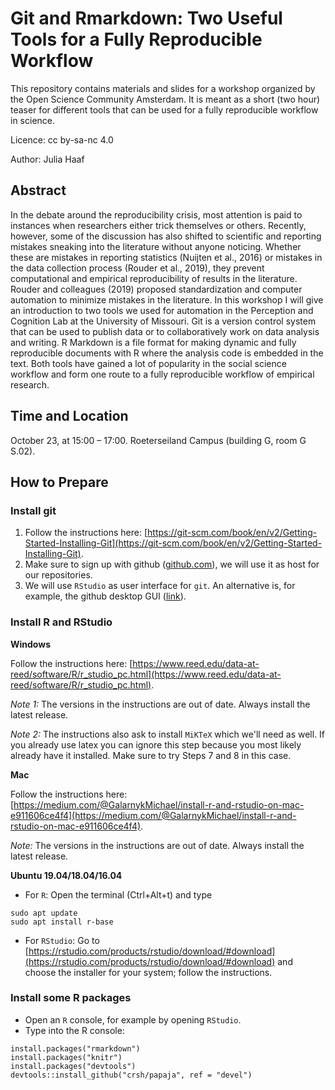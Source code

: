 # Git and Rmarkdown: Two Useful Tools for a Fully Reproducible Workflow

This repository contains materials and slides for a workshop organized by the Open Science Community Amsterdam. It is meant as a short (two hour) teaser for different tools that can be used for a fully reproducible workflow in science. 

Licence: cc by-sa-nc 4.0

Author: Julia Haaf

## Abstract

In the debate around the reproducibility crisis, most attention is paid to instances when researchers either trick themselves or others. Recently, however, some of the discussion has also shifted to scientific and reporting mistakes sneaking into the literature without anyone noticing. Whether these are mistakes in reporting statistics (Nuijten et al., 2016) or mistakes in the data collection process (Rouder et al., 2019), they prevent computational and empirical reproducibility of results in the literature. Rouder and colleagues (2019) proposed standardization and computer automation to minimize mistakes in the literature. In this workshop I will give an introduction to two tools we used for automation in the Perception and Cognition Lab at the University of Missouri. Git is a version control system that can be used to publish data or to collaboratively work on data analysis and writing. R Markdown is a file format for making dynamic and fully reproducible documents with R where the analysis code is embedded in the text. Both tools have gained a lot of popularity in the social science workflow and form one route to a fully reproducible workflow of empirical research.

## Time and Location

October 23, at 15:00 – 17:00. Roeterseiland Campus (building G, room G S.02). 

## How to Prepare

### Install git

1. Follow the instructions here: [https://git-scm.com/book/en/v2/Getting-Started-Installing-Git](https://git-scm.com/book/en/v2/Getting-Started-Installing-Git).
2. Make sure to sign up with github ([github.com](github.com)), we will use it as host for our repositories.
3. We will use `RStudio` as user interface for `git`. An alternative is, for example, the github desktop GUI ([link](https://desktop.github.com/)).

### Install R and RStudio

**Windows**

Follow the instructions here: [https://www.reed.edu/data-at-reed/software/R/r_studio_pc.html](https://www.reed.edu/data-at-reed/software/R/r_studio_pc.html). 

*Note 1:* The versions in the instructions are out of date. Always install the latest release.

*Note 2:* The instructions also ask to install `MiKTeX` which we'll need as well. If you already use latex you can ignore this step because you most likely already have it installed. Make sure to try Steps 7 and 8 in this case. 

**Mac**

Follow the instructions here: [https://medium.com/@GalarnykMichael/install-r-and-rstudio-on-mac-e911606ce4f4](https://medium.com/@GalarnykMichael/install-r-and-rstudio-on-mac-e911606ce4f4).

*Note:* The versions in the instructions are out of date. Always install the latest release.

**Ubuntu 19.04/18.04/16.04**

- For `R`: Open the terminal (Ctrl+Alt+t) and type

```
sudo apt update
sudo apt install r-base
```

- For `RStudio`: Go to [https://rstudio.com/products/rstudio/download/#download](https://rstudio.com/products/rstudio/download/#download) and choose the installer for your system; follow the instructions.

### Install some R packages

- Open an `R` console, for example by opening `RStudio`.
- Type into the R console:

```
install.packages("rmarkdown")
install.packages("knitr")
install.packages("devtools")
devtools::install_github("crsh/papaja", ref = "devel")
```



